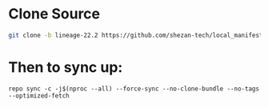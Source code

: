 # Clone Source

```bash
git clone -b lineage-22.2 https://github.com/shezan-tech/local_manifest --depth=1 .repo/local_manifests
```
# Then to sync up:
```
repo sync -c -j$(nproc --all) --force-sync --no-clone-bundle --no-tags --optimized-fetch
```
